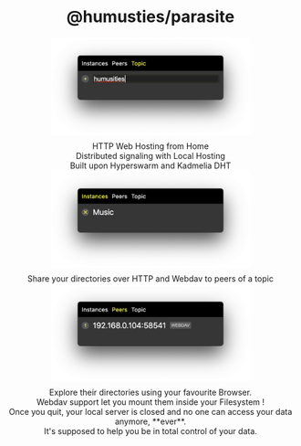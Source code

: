 <div align="center">
  <h1>@humusties/parasite</h1>
</div>

<div align="center">
  <img src="assets/screenshots/Screenshot%202020-05-25%20at%2005.09.50.png" alt="dark-crystal-icon" width="350"  style="padding-bottom: 0.5em;" />
</div>

<div align="center">
  HTTP Web Hosting from Home
<br/>Distributed signaling with Local Hosting
<br/>Built upon Hyperswarm and Kadmelia DHT
</div>

<div align="center">
  <img src="assets/screenshots/Screenshot%202020-05-25%20at%2005.10.14.png" alt="dark-crystal-icon" width="350"  style="padding-bottom: 0.5em;" />
</div>

<div align="center">
  Share your directories over HTTP and Webdav to peers of a topic
</div>

<div align="center">
  <img src="assets/screenshots/Screenshot-2020-05-25-at-05.09.34.png" alt="dark-crystal-icon" width="350"  style="padding-bottom: 0.5em;" />
</div>


<div align="center">
  Explore their directories using your favourite Browser.
  <br/> Webdav support let you mount them inside your Filesystem !
  <br/> Once you quit, your local server is closed and no one can access your data anymore, **ever**.
  <br/> It's supposed to help you be in total control of your data.
</div>
